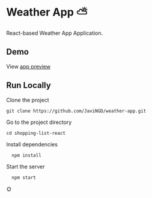 # Weather App ⛅

React-based Weather App Application.

## Demo

View <a href='https://javingd.github.io/weather-app/' target='_blank' rel="noreferrer">app preview</a>

## Run Locally 

Clone the project
```plaintext
git clone https://github.com/JaviNGD/weather-app.git
```

Go to the project directory
```plaintext
cd shopping-list-react
```

Install dependencies
```plaintext
  npm install
```

Start the server
```plaintext
  npm start
```

🌞
